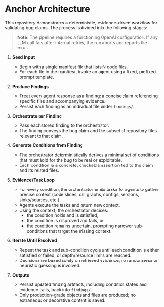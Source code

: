 # Anchor Architecture

This repository demonstrates a deterministic, evidence-driven workflow for validating bug claims. The process is divided into the following stages:

> **Note**: The pipeline requires a functioning OpenAI configuration. If any
LLM call fails after internal retries, the run aborts and reports the error.

1. **Seed Input**
   - Begin with a single manifest file that lists N code files.
   - For each file in the manifest, invoke an agent using a fixed, prefixed prompt template.

2. **Produce Findings**
   - Treat every agent response as a finding: a concise claim referencing specific files and accompanying evidence.
   - Persist each finding as an individual file under `findings/`.

3. **Orchestrate per Finding**
   - Pass each stored finding to the orchestrator.
   - The finding conveys the bug claim and the subset of repository files relevant to that claim.

4. **Generate Conditions from Finding**
   - The orchestrator deterministically derives a minimal set of conditions that must hold for the bug to be real or exploitable.
   - Each condition is a concrete, checkable assertion tied to the claim and its related files.

5. **Evidence/Task Loop**
   - For every condition, the orchestrator emits tasks for agents to gather precise context (code slices, call graphs, configs, versions, sinks/sources, etc.).
   - Agents execute the tasks and return new context.
   - Using the context, the orchestrator decides:
     - the condition holds and is satisfied,
     - the condition is disproved and fails, or
     - the condition remains uncertain, prompting narrower sub-conditions that target the missing context.

6. **Iterate Until Resolved**
   - Repeat the task and sub-condition cycle until each condition is either satisfied or failed, or depth/resource limits are reached.
   - Decisions are based solely on retrieved evidence; no randomness or heuristic guessing is involved.

7. **Outputs**
   - Persist updated finding artifacts, including condition states and evidence trails, back into `findings/`.
   - Only production-grade objects and files are produced; no extraneous or decorative content is saved.

